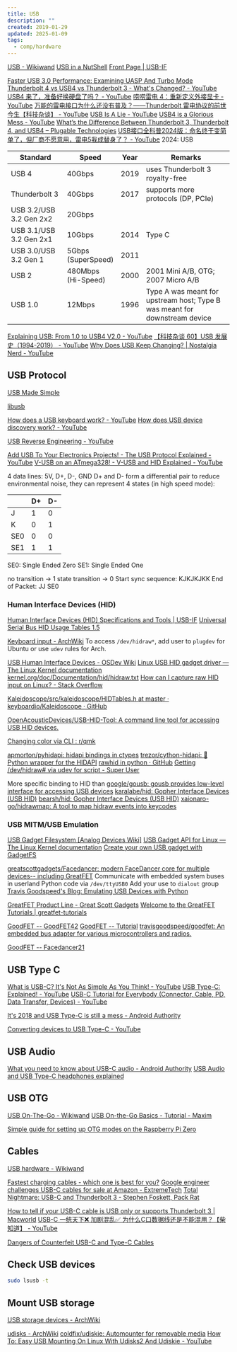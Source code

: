 ```yaml
---
title: USB
description: ""
created: 2019-01-29
updated: 2025-01-09
tags:
  - comp/hardware
---
```


[USB - Wikiwand](https://www.wikiwand.com/en/USB)
[USB in a NutShell](http://www.beyondlogic.org/usbnutshell/usb1.shtml)
[Front Page | USB-IF](https://www.usb.org/)

[Faster USB 3.0 Performance: Examining UASP And Turbo Mode](http://www.tomshardware.com/print/usb-3-uas-turbo,reviews-3215.html)
[Thunderbolt 4 vs USB4 vs Thunderbolt 3 - What's Changed? - YouTube](https://www.youtube.com/watch?v=cvbgI2YAEeE)
[USB4 来了，准备好换硬盘了吗？ - YouTube](https://www.youtube.com/watch?v=wK72vj-j8qQ)
[唠唠雷电 4：重新定义外接显卡 - YouTube](https://www.youtube.com/watch?v=gXEnJSoP3vM)
[万能的雷电接口为什么还没有普及？——Thunderbolt 雷电协议的前世今生【科技杂谈】 - YouTube](https://www.youtube.com/watch?v=BQWVrxq-fdQ)
[USB Is A Lie - YouTube](https://www.youtube.com/watch?v=Y7Y5gXfqVKE)
[USB4 is a Glorious Mess - YouTube](https://www.youtube.com/watch?v=C6aCCp-Umcw)
[What’s the Difference Between Thunderbolt 3, Thunderbolt 4, and USB4 – Plugable Technologies](https://plugable.com/blogs/news/what-s-the-difference-between-thunderbolt-3-thunderbolt-4-and-usb4)
[USB接口全科普2024版：命名终于变简单了，但厂商不愿意用，雷电5我成替身了？ - YouTube](https://www.youtube.com/watch?v=ODn2ongLOr4) 2024: USB <Speed>

| Standard                | Speed                 | Year | Remarks                                                                    |
| ----------------------- | --------------------- | ---- | -------------------------------------------------------------------------- |
| USB 4                   | 40Gbps                | 2019 | uses Thunderbolt 3 royalty-free                                            |
| Thunderbolt 3           | 40Gbps                | 2017 | supports more protocols (DP, PCIe)                                         |
| USB 3.2/USB 3.2 Gen 2x2 | 20Gbps                |      |                                                                            |
| USB 3.1/USB 3.2 Gen 2x1 | 10Gbps                | 2014 | Type C                                                                     |
| USB 3.0/USB 3.2 Gen 1   | 5Gbps<br>(SuperSpeed) | 2011 |                                                                            |
| USB 2                   | 480Mbps<br>(Hi-Speed) | 2000 | 2001 Mini A/B, OTG; 2007 Micro A/B                                         |
| USB 1.0                 | 12Mbps                | 1996 | Type A was meant for upstream host; Type B was meant for downstream device |

[Explaining USB: From 1.0 to USB4 V2.0 - YouTube](https://www.youtube.com/watch?v=PctX3kcTj5U)
[【科技杂谈 60】USB 发展史（1994-2019） - YouTube](https://www.youtube.com/watch?v=kg_Ej8YmmIg)
[Why Does USB Keep Changing? | Nostalgia Nerd - YouTube](https://www.youtube.com/watch?v=36CKsP9YQ1E)

## USB Protocol

[USB Made Simple](https://www.usbmadesimple.co.uk/index.html)

[libusb](https://libusb.info/)

[How does a USB keyboard work? - YouTube](https://www.youtube.com/watch?v=wdgULBpRoXk)
[How does USB device discovery work? - YouTube](https://www.youtube.com/watch?v=N0O5Uwc3C0o)

[USB Reverse Engineering - YouTube](https://www.youtube.com/playlist?list=PLP29wDx6QmW4hcT1fv-TOvJOw7p2FmH8n)

[Add USB To Your Electronics Projects! - The USB Protocol Explained - YouTube](https://www.youtube.com/watch?v=HbQ6q3skZgw)
[V-USB on an ATmega328! - V-USB and HID Explained - YouTube](https://www.youtube.com/watch?v=6U_bHTnFu-g)

4 data lines: 5V, D+, D-, GND
D+ and D- form a differential pair to reduce environmental noise, they can represent 4 states (in high speed mode):

|     | D+  | D-  |
| --- | --- | --- |
| J   | 1   | 0   |
| K   | 0   | 1   |
| SE0 | 0   | 0   |
| SE1 | 1   | 1   |

SE0: Single Ended Zero
SE1: Single Ended One

no transition -> 1
state transition -> 0
Start sync sequence: KJKJKJKK
End of Packet: JJ SE0

### Human Interface Devices (HID)

[Human Interface Devices (HID) Specifications and Tools | USB-IF](https://www.usb.org/hid)
[Universal Serial Bus HID Usage Tables 1.5](https://www.usb.org/sites/default/files/hut1_5.pdf)

[Keyboard input - ArchWiki](https://wiki.archlinux.org/title/Keyboard_inputs)
To access `/dev/hidraw*`, add user to `plugdev` for Ubuntu or use `udev` rules for Arch.

[USB Human Interface Devices - OSDev Wiki](https://wiki.osdev.org/USB_Human_Interface_Devices)
[Linux USB HID gadget driver — The Linux Kernel documentation](https://docs.kernel.org/usb/gadget_hid.html)
[kernel.org/doc/Documentation/hid/hidraw.txt](https://www.kernel.org/doc/Documentation/hid/hidraw.txt)
[How can I capture raw HID input on Linux? - Stack Overflow](https://stackoverflow.com/questions/873975/how-can-i-capture-raw-hid-input-on-linux)

[Kaleidoscope/src/kaleidoscope/HIDTables.h at master · keyboardio/Kaleidoscope · GitHub](https://github.com/keyboardio/Kaleidoscope/blob/master/src/kaleidoscope/HIDTables.h)

[OpenAcousticDevices/USB-HID-Tool: A command line tool for accessing USB HID devices.](https://github.com/OpenAcousticDevices/USB-HID-Tool)

[Changing color via CLI : r/qmk](https://www.reddit.com/r/qmk/comments/17d6ese/changing_color_via_cli/)

[apmorton/pyhidapi: hidapi bindings in ctypes](https://github.com/apmorton/pyhidapi)
[trezor/cython-hidapi: :snake: Python wrapper for the HIDAPI](https://github.com/trezor/cython-hidapi)
[rawhid in python · GitHub](https://gist.github.com/fauxpark/03a3efcc7dbdfbfe57791ea267b13c55#file-rawhid-py)
[Getting /dev/hidraw# via udev for script - Super User](https://superuser.com/questions/1088992/getting-dev-hidraw-via-udev-for-script)

More specific binding to HID than [google/gousb: gousb provides low-level interface for accessing USB devices](https://github.com/google/gousb)
[karalabe/hid: Gopher Interface Devices (USB HID)](https://github.com/karalabe/hid)
[bearsh/hid: Gopher Interface Devices (USB HID)](https://github.com/bearsh/hid)
[xaionaro-go/hidrawmap: A tool to map hidraw events into keycodes](https://github.com/xaionaro-go/hidrawmap)

### USB MITM/USB Emulation

[USB Gadget Filesystem [Analog Devices Wiki]](https://wiki.analog.com/resources/tools-software/linuxdsp/docs/linux-kernel-and-drivers/usb/device_mode/gadget_fs)
[USB Gadget API for Linux — The Linux Kernel documentation](https://www.kernel.org/doc/html/v5.8/driver-api/usb/gadget.html)
[Create your own USB gadget with GadgetFS](https://blog.soutade.fr/post/2016/07/create-your-own-usb-gadget-with-gadgetfs.html)

[greatscottgadgets/Facedancer: modern FaceDancer core for multiple devices-- including GreatFET](https://github.com/greatscottgadgets/Facedancer)
Communicate with embedded system buses in userland Python code via `/dev/ttyUSB0`
Add your use to `dialout` group
[Travis Goodspeed's Blog: Emulating USB Devices with Python](http://travisgoodspeed.blogspot.com/2012/07/emulating-usb-devices-with-python.html)

[GreatFET Product Line - Great Scott Gadgets](https://greatscottgadgets.com/greatfet/)
[Welcome to the GreatFET Tutorials | greatfet-tutorials](https://greatscottgadgets.github.io/greatfet-tutorials/)

[GoodFET -- GoodFET42](https://goodfet.sourceforge.net/hardware/goodfet42/)
[GoodFET -- Tutorial](https://goodfet.sourceforge.net/tutorial/)
[travisgoodspeed/goodfet: An embedded bus adapter for various microcontrollers and radios.](https://github.com/travisgoodspeed/goodfet)

[GoodFET -- Facedancer21](https://goodfet.sourceforge.net/hardware/facedancer21/)

## USB Type C

[What is USB-C? It's Not As Simple As You Think! - YouTube](https://www.youtube.com/watch?v=mdwqZAkYWzQ)
[USB Type-C: Explained! - YouTube](https://www.youtube.com/watch?v=ZrZISyPucMg)
[USB-C Tutorial for Everybody (Connector, Cable, PD, Data Transfer, Devices) - YouTube](https://www.youtube.com/watch?v=qV03FfdPHOw)

[It's 2018 and USB Type-C is still a mess - Android Authority](https://www.androidauthority.com/state-of-usb-type-c-870996/)

[Converting devices to USB Type-C - YouTube](https://www.youtube.com/watch?v=V-vFtiDYiIw)

## USB Audio

[What you need to know about USB-C audio - Android Authority](https://www.androidauthority.com/usb-c-audio-guide-headphone-jack-943393/amp/)
[USB Audio and USB Type-C headphones explained](https://www.soundguys.com/usb-audio-explained-18563/)

## USB OTG

[USB On-The-Go - Wikiwand](https://www.wikiwand.com/en/USB_On-The-Go)
[USB On-the-Go Basics - Tutorial - Maxim](https://www.maximintegrated.com/en/app-notes/index.mvp/id/1822)

[Simple guide for setting up OTG modes on the Raspberry Pi Zero](https://gist.github.com/gbaman/50b6cca61dd1c3f88f41)

## Cables

[USB hardware - Wikiwand](https://www.wikiwand.com/en/USB_hardware#/Connectors)

[Fastest charging cables - which one is best for you?](https://www.androidauthority.com/fastest-charging-cables-793649/)
[Google engineer challenges USB-C cables for sale at Amazon - ExtremeTech](https://www.extremetech.com/computing/217556-google-engineer-challenges-usb-c-cables-for-sale-at-amazon)
[Total Nightmare: USB-C and Thunderbolt 3 - Stephen Foskett, Pack Rat](http://blog.fosketts.net/2016/10/29/total-nightmare-usb-c-thunderbolt-3/)

[How to tell if your USB-C cable is USB only or supports Thunderbolt 3 | Macworld](https://www.macworld.com/article/3586187/how-to-tell-if-your-usb-c-cable-is-usb-only-or-supports-thunderbolt-3.amp.html)
[USB-C 一统天下❌ 加剧混乱✅ 为什么C口数据线还是不能混用？【柴知道】 - YouTube](https://www.youtube.com/watch?v=fHHJnQjNNI0)

[Dangers of Counterfeit USB-C and Type-C Cables](http://www.belkin.com/us/Resource-Center/USB-C/USB-C-counterfeits/)

## Check USB devices

```sh
sudo lsusb -t
```

## Mount USB storage

[USB storage devices - ArchWiki](https://wiki.archlinux.org/title/USB_storage_devices)

[udisks - ArchWiki](https://wiki.archlinux.org/title/Udisks)
[coldfix/udiskie: Automounter for removable media](https://github.com/coldfix/udiskie)
[How To: Easy USB Mounting On Linux With Udisks2 And Udiskie - YouTube](https://www.youtube.com/watch?v=eVZBvRkLqaE)
